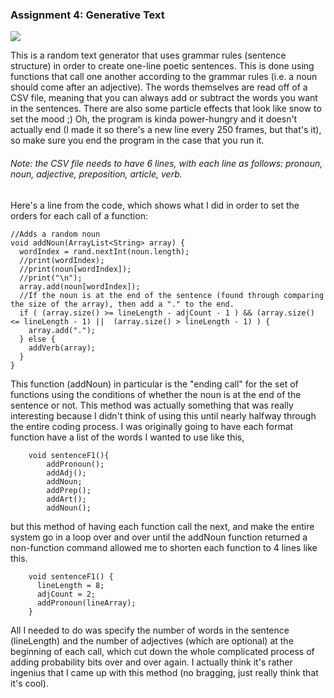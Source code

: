 ### Assignment 4: Generative Text

![](IM_Assignent4_Screenshot)

This is a random text generator that uses grammar rules (sentence structure) in order to create one-line poetic sentences.
This is done using functions that call one another according to the grammar rules (i.e. a noun should come after
an adjective). The words themselves are read off of a CSV file, meaning that you can always add or subtract the words you
want in the sentences. There are also some particle effects that look like snow to set the mood ;) Oh, the program is kinda power-hungry and it doesn't actually end (I made it so there's a new line every 250 frames, but that's it), so make sure you
end the program in the case that you run it.
###### Note: the CSV file needs to have 6 lines, with each line as follows: pronoun, noun, adjective, preposition, article, verb.

Here's a line from the code, which shows what I did in order to set the orders for each call of a function:

    //Adds a random noun
    void addNoun(ArrayList<String> array) {
      wordIndex = rand.nextInt(noun.length);
      //print(wordIndex);
      //print(noun[wordIndex]);
      //print("\n");
      array.add(noun[wordIndex]);
      //If the noun is at the end of the sentence (found through comparing the size of the array), then add a "." to the end.
      if ( (array.size() >= lineLength - adjCount - 1 ) && (array.size() <= lineLength - 1) ||  (array.size() > lineLength - 1) ) {
        array.add(".");
      } else {
        addVerb(array);
      }
    }

This function (addNoun) in particular is the "ending call" for the set of functions using the conditions of whether the noun
is at the end of the sentence or not. This method was actually something that was really interesting because I didn't think
of using this until nearly halfway through the entire coding process. I was originally going to have each format function
have a list of the words I wanted to use like this,

        void sentenceF1(){
            addPronoun();
            addAdj();
            addNoun;
            addPrep();
            addArt();
            addNoun();
            
but this method of having each function call the next, and make the entire system go in a loop over and over until the 
addNoun function returned a non-function command allowed me to shorten each function to 4 lines like this.

        void sentenceF1() {
          lineLength = 8;
          adjCount = 2;
          addPronoun(lineArray);
        }
            
All I needed to do was specify the number of words in the sentence (lineLength) and the number of adjectives (which are optional) at the beginning of each call, which cut down the whole complicated process of adding probability bits over and
over again. I actually think it's rather ingenius that I came up with this method (no bragging, just really think that
it's cool).
